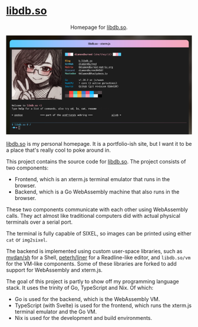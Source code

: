 # [libdb.so](https://libdb.so)

<div align="center">

Homepage for [libdb.so](https://libdb.so).

![screenshot](.github/screenshot2.png)

</div>

[libdb.so](https://libdb.so) is my personal homepage. It is a portfolio-ish
site, but I want it to be a place that's really cool to poke around in.

This project contains the source code for [libdb.so](https://libdb.so). The
project consists of two components:

- Frontend, which is an xterm.js terminal emulator that runs in the browser.
- Backend, which is a Go WebAssembly machine that also runs in the browser.

These two components communicate with each other using WebAssembly calls. They
act almost like traditional computers did with actual physical terminals over a
serial port.

The terminal is fully capable of SIXEL, so images can be printed using either
`cat` or `img2sixel`.

The backend is implemented using custom user-space libraries, such as
[mvdan/sh](https://github.com/mvdan/sh) for a Shell,
[peterh/liner](https://github.com/peterh/liner) for a Readline-like editor, and
`libdb.so/vm` for the VM-like components. Some of these libraries are forked to
add support for WebAssembly and xterm.js.

The goal of this project is partly to show off my programming language stack. It
uses the trinity of Go, TypeScript and Nix. Of which:

- Go is used for the backend, which is the WebAssembly VM.
- TypeScript (with Svelte) is used for the frontend, which runs the xterm.js
  terminal emulator and the Go VM.
- Nix is used for the development and build environments.
